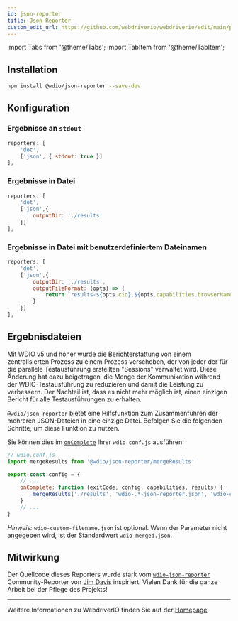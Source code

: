 ```yaml
---
id: json-reporter
title: Json Reporter
custom_edit_url: https://github.com/webdriverio/webdriverio/edit/main/packages/wdio-json-reporter/README.md
---
```


import Tabs from '@theme/Tabs';
import TabItem from '@theme/TabItem';


## Installation

```bash
npm install @wdio/json-reporter --save-dev
```

## Konfiguration

### Ergebnisse an `stdout`

```js
reporters: [
    'dot',
    ['json', { stdout: true }]
],
```

### Ergebnisse in Datei

```js
reporters: [
    'dot',
    ['json',{
        outputDir: './results'
    }]
],
```

### Ergebnisse in Datei mit benutzerdefiniertem Dateinamen

```js
reporters: [
    'dot',
    ['json',{
        outputDir: './results',
        outputFileFormat: (opts) => {
            return `results-${opts.cid}.${opts.capabilities.browserName}.json`
        }
    }]
],
```

## Ergebnisdateien

Mit WDIO v5 und höher wurde die Berichterstattung von einem zentralisierten Prozess zu einem Prozess verschoben, der von jeder der für die parallele Testausführung erstellten "Sessions" verwaltet wird. Diese Änderung hat dazu beigetragen, die Menge der Kommunikation während der WDIO-Testausführung zu reduzieren und damit die Leistung zu verbessern. Der Nachteil ist, dass es nicht mehr möglich ist, einen einzigen Bericht für alle Testausführungen zu erhalten.

`@wdio/json-reporter` bietet eine Hilfsfunktion zum Zusammenführen der mehreren JSON-Dateien in eine einzige Datei. Befolgen Sie die folgenden Schritte, um diese Funktion zu nutzen.

Sie können dies im [`onComplete`](https://webdriver.io/docs/configuration#oncomplete) Ihrer `wdio.conf.js` ausführen:

```javascript
// wdio.conf.js
import mergeResults from '@wdio/json-reporter/mergeResults'

export const config = {
    // ...
    onComplete: function (exitCode, config, capabilities, results) {
        mergeResults('./results', 'wdio-.*-json-reporter.json', 'wdio-custom-filename.json')
    }
    // ...
}
```

_Hinweis:_ `wdio-custom-filename.json` ist optional. Wenn der Parameter nicht angegeben wird, ist der Standardwert `wdio-merged.json`.

## Mitwirkung

Der Quellcode dieses Reporters wurde stark vom [`wdio-json-reporter`](https://github.com/fijijavis/wdio-json-reporter) Community-Reporter von [Jim Davis](https://github.com/fijijavis) inspiriert. Vielen Dank für die ganze Arbeit bei der Pflege des Projekts!

---

Weitere Informationen zu WebdriverIO finden Sie auf der [Homepage](http://webdriver.io).
